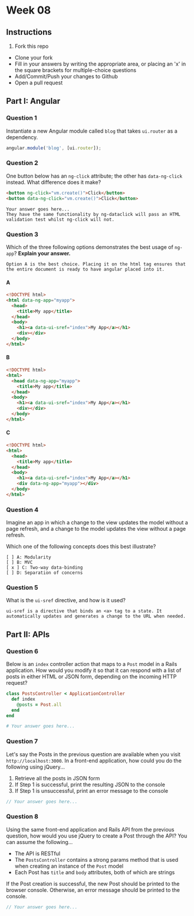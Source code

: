 # Week 08

## Instructions

1. Fork this repo
- Clone your fork
- Fill in your answers by writing the appropriate area, or placing an 'x' in the square brackets for multiple-choice questions
- Add/Commit/Push your changes to Github
- Open a pull request

## Part I: Angular

### Question 1

Instantiate a new Angular module called `blog` that takes `ui.router` as a dependency.

```js
angular.module('blog', [ui.router]);
```

### Question 2

One button below has an `ng-click` attribute; the other has `data-ng-click` instead. What difference does it make?

```html
<button ng-click="vm.create()">Click</button>
<button data-ng-click="vm.create()">Click</button>
```

```text
Your answer goes here...
They have the same functionality by ng-dataclick will pass an HTML validation test whilst ng-click will not.
```

### Question 3

Which of the three following options demonstrates the best usage of `ng-app`? **Explain your answer.**

```text
Option A is the best choice. Placing it on the html tag ensures that the entire document is ready to have angular placed into it.
```

#### A

```html
<!DOCTYPE html>
<html data-ng-app="myapp">
  <head>
    <title>My app</title>
  </head>
  <body>
    <h1><a data-ui-sref="index">My App</a></h1>
    <div></div>
  </body>
</html>
```

#### B

```html
<!DOCTYPE html>
<html>
  <head data-ng-app="myapp">
    <title>My app</title>
  </head>
  <body>
    <h1><a data-ui-sref="index">My App</a></h1>
    <div></div>
  </body>
</html>
```

#### C

```html
<!DOCTYPE html>
<html>
  <head>
    <title>My app</title>
  </head>
  <body>
    <h1><a data-ui-sref="index">My App</a></h1>
    <div data-ng-app="myapp"></div>
  </body>
</html>
```

### Question 4

Imagine an app in which a change to the view updates the model without a page refresh, and a change to the model updates the view without a page refresh.

Which one of the following concepts does this best illustrate?

```
[ ] A: Modularity
[ ] B: MVC
[ x ] C: Two-way data-binding
[ ] D: Separation of concerns
```

### Question 5

What is the `ui-sref` directive, and how is it used?

```text
ui-sref is a directive that binds an <a> tag to a state. It automatically updates and generates a change to the URL when needed.

```

## Part II: APIs

### Question 6

Below is an `index` controller action that maps to a `Post` model in a Rails application. How would you modify it so that it can respond with a list of posts in either HTML or JSON form, depending on the incoming HTTP request?

```rb
class PostsController < ApplicationController
  def index
    @posts = Post.all
  end
end
```

```rb
# Your answer goes here...
```

### Question 7

Let's say the Posts in the previous question are available when you visit `http://localhost:3000`. In a front-end application, how could you do the following using jQuery...
  1. Retrieve all the posts in JSON form
  2. If Step 1 is successful, print the resulting JSON to the console
  3. If Step 1 is unsuccessful, print an error message to the console

```js
// Your answer goes here...
```

### Question 8

Using the same front-end application and Rails API from the previous question, how would you use jQuery to create a Post through the API? You can assume the following...
* The API is RESTful
* The `PostsController` contains a strong params method that is used when creating an instance of the `Post` model
* Each Post has `title` and `body` attributes, both of which are strings

If the Post creation is successful, the new Post should be printed to the browser console. Otherwise, an error message should be printed to the console.

```js
// Your answer goes here...
```
